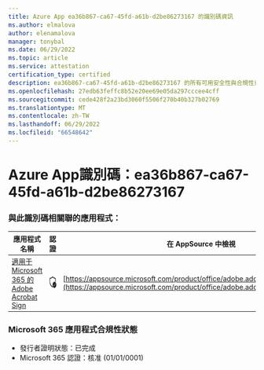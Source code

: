```yaml
---
title: Azure App ea36b867-ca67-45fd-a61b-d2be86273167 的識別碼資訊
ms.author: elmalova
author: elenamalova
manager: tonybal
ms.date: 06/29/2022
ms.topic: article
ms.service: attestation
certification_type: certified
description: ea36b867-ca67-45fd-a61b-d2be86273167 的所有可用安全性與合規性資訊。
ms.openlocfilehash: 27edb63feffc8b52e20ee69e05da297cccee4cff
ms.sourcegitcommit: cede428f2a23bd3060f5506f270b40b327b02769
ms.translationtype: MT
ms.contentlocale: zh-TW
ms.lasthandoff: 06/29/2022
ms.locfileid: "66548642"
---
```

# <a name="azure-app-id-ea36b867-ca67-45fd-a61b-d2be86273167"></a>Azure App識別碼：ea36b867-ca67-45fd-a61b-d2be86273167


### <a name="apps-associated-with-this-id"></a>與此識別碼相關聯的應用程式：
| **應用程式名稱** | **認證** | **在 AppSource 中檢視** |
|--------------|---------------|-----------------------|
| [適用于 Microsoft 365 的 Adobe Acrobat Sign](../forward/adobe.adobe_sign_msft_saas_offer.md) | <img alt="Certified application badge" src="../media/certified-badge.png" height="25" width="25" /> | [https://appsource.microsoft.com/product/office/adobe.adobe_sign_msft_saas_offer](https://appsource.microsoft.com/product/office/adobe.adobe_sign_msft_saas_offer) |

### <a name="microsoft-365-app-compliance-status"></a>Microsoft 365 應用程式合規性狀態
- 發行者證明狀態：已完成
- Microsoft 365 認證：核准 (01/01/0001) 
